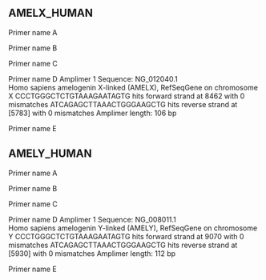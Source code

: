## AMELX_HUMAN

Primer name A

Primer name B

Primer name C

Primer name D
Amplimer 1
	Sequence: NG_012040.1  
	Homo sapiens amelogenin X-linked (AMELX), RefSeqGene on chromosome X
	CCCTGGGCTCTGTAAAGAATAGTG hits forward strand at 8462 with 0 mismatches
	ATCAGAGCTTAAACTGGGAAGCTG hits reverse strand at [5783] with 0 mismatches
	Amplimer length: 106 bp

Primer name E

## AMELY_HUMAN

Primer name A

Primer name B

Primer name C

Primer name D
Amplimer 1
	Sequence: NG_008011.1  
	Homo sapiens amelogenin Y-linked (AMELY), RefSeqGene on chromosome Y
	CCCTGGGCTCTGTAAAGAATAGTG hits forward strand at 9070 with 0 mismatches
	ATCAGAGCTTAAACTGGGAAGCTG hits reverse strand at [5930] with 0 mismatches
	Amplimer length: 112 bp

Primer name E
